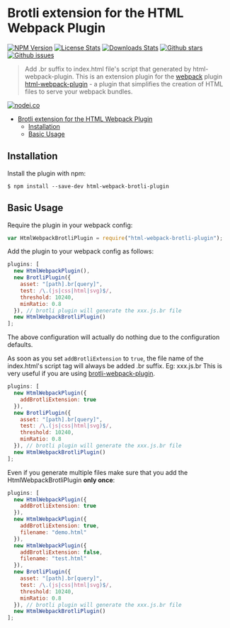 # Brotli extension for the HTML Webpack Plugin

[![NPM Version][npm-image]][npm-url]
[![License Stats][npm-license]][npm-url]
[![Downloads Stats][npm-downloads]][npm-url]
[![Github stars][github-stars]][github-url]
[![Github issues][github-issues]][github-issues-url]

<!-- [![Build Status][travis-image]][travis-url] -->

> Add .br suffix to index.html file's script that generated by html-webpack-plugin.
> This is an extension plugin for the [webpack](http://webpack.github.io) plugin [html-webpack-plugin](https://github.com/ampedandwired/html-webpack-plugin) - a plugin that simplifies the creation of HTML files to serve your webpack bundles.

[![nodei.co][npm-io]][npm-url]

- [Brotli extension for the HTML Webpack Plugin](#brotli-extension-for-the-html-webpack-plugin)
  - [Installation](#installation)
  - [Basic Usage](#basic-usage)

## Installation

Install the plugin with npm:

```shell
$ npm install --save-dev html-webpack-brotli-plugin
```

## Basic Usage

Require the plugin in your webpack config:

```javascript
var HtmlWebpackBrotliPlugin = require("html-webpack-brotli-plugin");
```

Add the plugin to your webpack config as follows:

```javascript
plugins: [
  new HtmlWebpackPlugin(),
  new BrotliPlugin({
    asset: "[path].br[query]",
    test: /\.(js|css|html|svg)$/,
    threshold: 10240,
    minRatio: 0.8
  }), // brotli plugin will generate the xxx.js.br file
  new HtmlWebpackBrotliPlugin()
];
```

The above configuration will actually do nothing due to the configuration defaults.

As soon as you set `addBrotliExtension` to `true`, the file name of the index.html's script tag will always be added .br suffix. Eg: xxx.js.br This is very useful if you are using [brotli-webpack-plugin](https://github.com/mynameiswhm/brotli-webpack-plugin).

```javascript
plugins: [
  new HtmlWebpackPlugin({
    addBrotliExtension: true
  }),
  new BrotliPlugin({
    asset: "[path].br[query]",
    test: /\.(js|css|html|svg)$/,
    threshold: 10240,
    minRatio: 0.8
  }), // brotli plugin will generate the xxx.js.br file
  new HtmlWebpackBrotliPlugin()
];
```

Even if you generate multiple files make sure that you add the HtmlWebpackBrotliPlugin **only once**:

```javascript
plugins: [
  new HtmlWebpackPlugin({
    addBrotliExtension: true
  }),
  new HtmlWebpackPlugin({
    addBrotliExtension: true,
    filename: "demo.html"
  }),
  new HtmlWebpackPlugin({
    addBrotliExtension: false,
    filename: "test.html"
  }),
  new BrotliPlugin({
    asset: "[path].br[query]",
    test: /\.(js|css|html|svg)$/,
    threshold: 10240,
    minRatio: 0.8
  }), // brotli plugin will generate the xxx.js.br file
  new HtmlWebpackBrotliPlugin()
];
```

<!-- Markdown link & img dfn's -->

[npm-image]: https://img.shields.io/npm/v/html-webpack-brotli-plugin.svg?style=flat-square
[npm-url]: https://www.npmjs.com/package/html-webpack-brotli-plugin
[npm-license]: https://img.shields.io/npm/l/html-webpack-brotli-plugin.svg
[npm-downloads]: https://img.shields.io/npm/dm/html-webpack-brotli-plugin.svg?style=flat-square
[github-url]: https://github.com/nerdmax/html-webpack-brotli-plugin
[github-issues]: https://img.shields.io/github/issues/nerdmax/html-webpack-brotli-plugin.svg
[github-issues-url]: https://github.com/nerdmax/html-webpack-brotli-plugin/issues
[github-stars]: https://img.shields.io/github/stars/nerdmax/html-webpack-brotli-plugin.svg
[travis-image]: https://img.shields.io/travis/dbader/node-html-webpack-brotli-plugin/master.svg?style=flat-square
[travis-url]: https://travis-ci.org/dbader/node-html-webpack-brotli-plugin
[npm-io]: https://nodei.co/npm/html-webpack-brotli-plugin.png?downloads=true&downloadRank=true&stars=true
[wiki]: https://github.com/nerdmax/html-webpack-brotli-plugin/wiki
